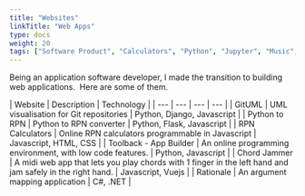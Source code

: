 ```yaml
---
title: "Websites"
linkTitle: "Web Apps"
type: docs
weight: 20
tags: ["Software Product", "Calculators", "Python", "Jupyter", "Music", "Diagramming"]
---
```


Being an application software developer, I made the transition to building web applications.  Here are some of them.

| Website | Description | Technology |
| --- | --- | --- | --- |
| GitUML | UML visualisation for Git repositories | Python, Django, Javascript |
| Python to RPN | Python to RPN converter | Python, Flask, Javascript | 
| RPN Calculators | Online RPN calculators programmable in Javascript | Javascript, HTML, CSS |
| Toolback - App Builder | An online programming environment, with low code features. | Python, Javascript |
| Chord Jammer | A midi web app that lets you play chords with 1 finger in the left hand and jam safely in the right hand. | Javascript, Vuejs |
| Rationale | An argument mapping application | C#, .NET |
